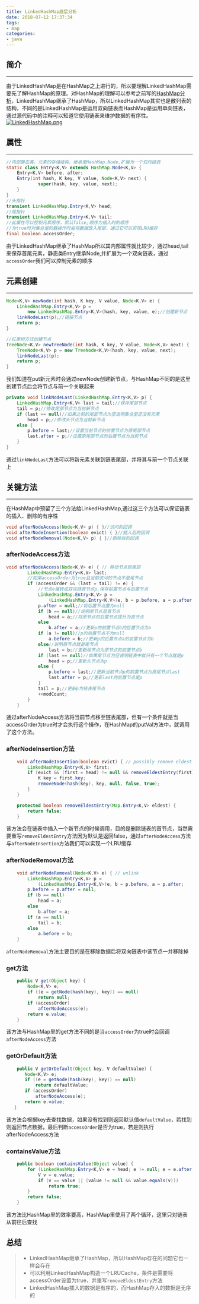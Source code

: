 ```yaml
---
title: LinkedHashMap底层分析
date: 2018-07-12 17:37:34
tags:
- map
categories:
- java
---
```

## 简介
***
由于LinkedHashMap是在HashMap之上进行的，所以要理解LinkedHashMap需要先了解HashMap的原理。对HashMap的理解可以参考之前写的[HashMap分析](http://cqjokers.top/2018/07/09/java/HashMap/)，LinkedHashMap继承了HashMap，所以LinkedHashMap其实也是散列表的结构，不同的是LinkedHashMap是运用双向链表而HashMap是运用单向链表，通过源代码中的注释可以知道它使用链表来维护数据的有序性。
[![LinkedHashMap.png](https://i.loli.net/2018/07/12/5b46c00fabed9.png)](https://i.loli.net/2018/07/12/5b46c00fabed9.png)
## 属性
***
```JAVA
//内部静态类，元素的存储结构，继承至HashMap.Node,扩展为一个双向链表
static class Entry<K,V> extends HashMap.Node<K,V> {
    Entry<K,V> before, after;
    Entry(int hash, K key, V value, Node<K,V> next) {
            super(hash, key, value, next);
    }
}
//头指针
transient LinkedHashMap.Entry<K,V> head;
//尾指针
transient LinkedHashMap.Entry<K,V> tail;
//此属性可以控制元素顺序，默认false,顺序为插入时的顺序
//为true时对集合里的数操作时会将数据放入尾部，通过它可以实现LRU缓存
final boolean accessOrder;
```
由于LinkedHashMap继承了HashMap所以其内部属性就比较少，通过head,tail来保存首尾元素，静态类Entry继承Node,并扩展为一个双向链表，通过`accessOrder`我们可以控制元素的顺序
<!--more-->
## 元素创建
***
```JAVA
Node<K,V> newNode(int hash, K key, V value, Node<K,V> e) {
    LinkedHashMap.Entry<K,V> p =
        new LinkedHashMap.Entry<K,V>(hash, key, value, e);//创建新节点
    linkNodeLast(p);//链接节点
    return p;
}

//红黑树方式创建节点
TreeNode<K,V> newTreeNode(int hash, K key, V value, Node<K,V> next) {
    TreeNode<K,V> p = new TreeNode<K,V>(hash, key, value, next);
    linkNodeLast(p);
    return p;
}
```
我们知道在put新元素时会通过newNode创建新节点，与HashMap不同的是这里创建节点后会将节点与前一个关联起来
```java
private void linkNodeLast(LinkedHashMap.Entry<K,V> p) {
    LinkedHashMap.Entry<K,V> last = tail;//保存尾部节点
    tail = p;//修改尾部节点为当前新节点
    if (last == null)//如果之前的尾部节点为空说明集合里还没有元素
        head = p;//修改头节点为当前新节点
    else {
        p.before = last;//设置当前节点的前置节点为原尾部节点
        last.after = p;//设置原尾部节点的后置节点为当前节点
    }
}
```
通过`linkNodeLast`方法可以将新元素关联到链表尾部，并将其与前一个节点关联上
## 关键方法
***
在HashMap中预留了三个方法给LinkedHashMap,通过这三个方法可以保证链表的插入、删除的有序性
```JAVA
void afterNodeAccess(Node<K,V> p) { }//访问的回调
void afterNodeInsertion(boolean evict) { }//插入后的回调
void afterNodeRemoval(Node<K,V> p) { }//删除后的回调
```
### afterNodeAccess方法
```JAVA
void afterNodeAccess(Node<K,V> e) { // 移动节点到尾部
        LinkedHashMap.Entry<K,V> last;
        //如果accessOrder为true且当前访问的节点不是尾节点
        if (accessOrder && (last = tail) != e) {
            //节点e强转成双向链表节点p,保存前置节点与后置节点
            LinkedHashMap.Entry<K,V> p =
                (LinkedHashMap.Entry<K,V>)e, b = p.before, a = p.after;
            p.after = null;//将后置节点置为null
            if (b == null)//说明原节点是首节点
                head = a;//将原节点的后置节点提升为首节点
            else
                b.after = a;//更新p的前置节点b的后置节点为a
            if (a != null)//p的后置节点不为null
                a.before = b;//更新p的后置节点a的前置节点为b
            else//说明原节点就是尾节点
                last = b;//更新尾节点为原节点的前置节点b
            if (last == null)//如果尾节点为空说明链表中就只有一个节点就是p
                head = p;//更新头节点为p
            else {
                p.before = last;//更新当前节点p的前置节点为原尾节点last
                last.after = p;//更新last的后置节点是p
            }
            tail = p;//更新p为链表尾节点
            ++modCount;
        }
    }
```
通过afterNodeAccess方法将当前节点移至链表尾部，但有一个条件就是当accessOrder为true时才会执行这个操作，在HashMap的putVal方法中，就调用了这个方法。
### afterNodeInsertion方法
```JAVA
    void afterNodeInsertion(boolean evict) { // possibly remove eldest
        LinkedHashMap.Entry<K,V> first;
        if (evict && (first = head) != null && removeEldestEntry(first)) {
            K key = first.key;
            removeNode(hash(key), key, null, false, true);
        }
    }

    protected boolean removeEldestEntry(Map.Entry<K,V> eldest) {
        return false;
    }
```
该方法会在链表中插入一个新节点的时候调用，目的是删除链表的首节点，当然需要重写`removeEldestEntry`方法因为默认是返回false，通过`afterNodeAccess`方法与`afterNodeInsertion`方法我们可以实现一个LRU缓存
### afterNodeRemoval方法
```JAVA
    void afterNodeRemoval(Node<K,V> e) { // unlink
        LinkedHashMap.Entry<K,V> p =
            (LinkedHashMap.Entry<K,V>)e, b = p.before, a = p.after;
        p.before = p.after = null;
        if (b == null)
            head = a;
        else
            b.after = a;
        if (a == null)
            tail = b;
        else
            a.before = b;
    }
```
`afterNodeRemoval`方法主要目的是在移除数据后将双向链表中该节点一并移除掉
### get方法
```JAVA
    public V get(Object key) {
        Node<K,V> e;
        if ((e = getNode(hash(key), key)) == null)
            return null;
        if (accessOrder)
            afterNodeAccess(e);
        return e.value;
    }
```
该方法与HashMap里的get方法不同的是当`accessOrder`为true时会回调`afterNodeAccess`方法
### getOrDefault方法
```JAVA
    public V getOrDefault(Object key, V defaultValue) {
       Node<K,V> e;
       if ((e = getNode(hash(key), key)) == null)
           return defaultValue;
       if (accessOrder)
           afterNodeAccess(e);
       return e.value;
   }
```
该方法会根据key去查找数据，如果没有找到则返回默认值`defaultValue`，若找到则返回节点数据，最后判断`accessOrder`是否为true，若是则执行afterNodeAccess方法
### containsValue方法
```JAVA
    public boolean containsValue(Object value) {
        for (LinkedHashMap.Entry<K,V> e = head; e != null; e = e.after) {
            V v = e.value;
            if (v == value || (value != null && value.equals(v)))
                return true;
        }
        return false;
    }
```
该方法比HashMap里的效率要高，HashMap里使用了两个循环，这里只对链表从前往后查找
## 总结
>* LinkedHashMap继承了HashMap，所以HashMap存在的问题它也一样会存在
>* 可以利用LinkedHashMap构造一个LRUCache，条件是需要将accessOrder设置为true，并重写`removeEldestEntry`方法
>* LinkedHashMap插入的数据是有序的，而HashMap存入的数据是无序的